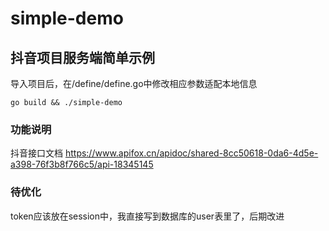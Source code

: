 # simple-demo

## 抖音项目服务端简单示例

导入项目后，在/define/define.go中修改相应参数适配本地信息

```shell
go build && ./simple-demo
```

### 功能说明

抖音接口文档
https://www.apifox.cn/apidoc/shared-8cc50618-0da6-4d5e-a398-76f3b8f766c5/api-18345145

### 待优化

token应该放在session中，我直接写到数据库的user表里了，后期改进

